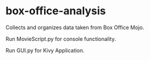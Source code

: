 # box-office-analysis
Collects and organizes data taken from Box Office Mojo.

Run MovieScript.py for console functionality.

Run GUI.py for Kivy Application. 
